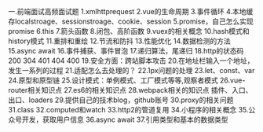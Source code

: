 一.前端面试高频面试题
1.xmlhttprequest
2.vue的生命周期
3.事件循环
4.本地缓存localstroage、sessionstroage、cookie、session
5.promise，自己怎么实现promise
6.this
7.箭头函数
8.闭包、高阶函数
9.vuex的相关概念
10.hash模式和history模式
11.重排和重绘
12.节流和防抖
13.性能优化
14.数据检测的方法
15.async await
16.事件捕获、事件冒泡
17.递归算法，尾递归
18.http的状态码 200 304 401 404 400
19.安全方面：跨站脚本攻击
20.在地址栏输入一个地址，发生一系列的过程
21.适配怎么去处理的？
22.1px问题的处理
23.let、const、var
24.原型和原型链
25.设计模式：单例模式、工厂模式等等,观察者模式
26.vue-router相关知识点
27.es6的相关知识点
28.webpack相关的知识点 插件、入口、出口、loaders
29.提供自己的技术blog，github账号
30.proxy的相关问题
31.class
32.computed和watch
33.http2的管道复用
34.小程序的相关概念
35.公众号开发，获取用户信息
36.async await
37.引用类型和基本的数据类型
